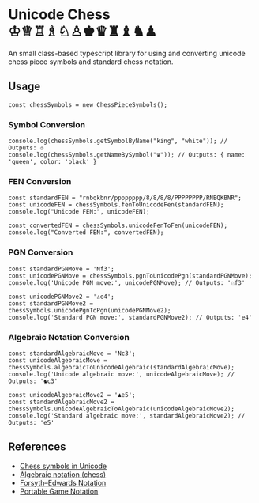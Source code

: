 # Unicode Chess ♔♕♖♗♘♙♚♛♜♝♞♟

An small class-based typescript library for using and converting unicode chess piece symbols and standard chess notation.

## Usage

```
const chessSymbols = new ChessPieceSymbols();
```

### Symbol Conversion

```
console.log(chessSymbols.getSymbolByName("king", "white")); // Outputs: ♔
console.log(chessSymbols.getNameBySymbol("♛")); // Outputs: { name: 'queen', color: 'black' }
```

### FEN Conversion

```
const standardFEN = "rnbqkbnr/pppppppp/8/8/8/8/PPPPPPPP/RNBQKBNR";
const unicodeFEN = chessSymbols.fenToUnicodeFen(standardFEN);
console.log("Unicode FEN:", unicodeFEN);

const convertedFEN = chessSymbols.unicodeFenToFen(unicodeFEN);
console.log("Converted FEN:", convertedFEN);
```

### PGN Conversion

```
const standardPGNMove = 'Nf3';
const unicodePGNMove = chessSymbols.pgnToUnicodePgn(standardPGNMove);
console.log('Unicode PGN move:', unicodePGNMove); // Outputs: '♘f3'

const unicodePGNMove2 = '♙e4';
const standardPGNMove2 = chessSymbols.unicodePgnToPgn(unicodePGNMove2);
console.log('Standard PGN move:', standardPGNMove2); // Outputs: 'e4'
```

### Algebraic Notation Conversion

```
const standardAlgebraicMove = 'Nc3';
const unicodeAlgebraicMove = chessSymbols.algebraicToUnicodeAlgebraic(standardAlgebraicMove);
console.log('Unicode algebraic move:', unicodeAlgebraicMove); // Outputs: '♞c3'

const unicodeAlgebraicMove2 = '♟e5';
const standardAlgebraicMove2 = chessSymbols.unicodeAlgebraicToAlgebraic(unicodeAlgebraicMove2);
console.log('Standard algebraic move:', standardAlgebraicMove2); // Outputs: 'e5'
```

## References

- [Chess symbols in Unicode](https://en.wikipedia.org/wiki/Chess_symbols_in_Unicode)
- [Algebraic notation (chess)](<https://en.wikipedia.org/wiki/Algebraic_notation_(chess)>)
- [Forsyth–Edwards Notation](https://en.wikipedia.org/wiki/Forsyth–Edwards_Notation)
- [Portable Game Notation](https://en.wikipedia.org/wiki/Portable_Game_Notation)

<!-- ## Related Chess Projects
- Reactive Chess
- ASCII Chess
- Chess socket
- Chess.js -->
